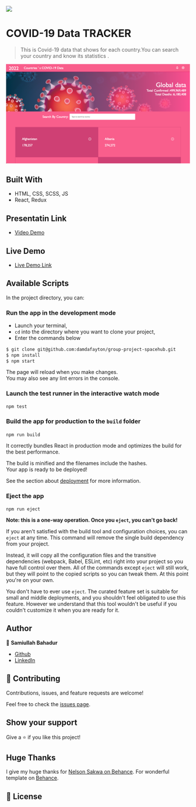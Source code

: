 ![](https://img.shields.io/badge/Microverse-blueviolet)

# COVID-19 Data TRACKER

> This is Covid-19 data that shows for each country.You can search your country and know its statistics . 

![screenshot](src/Assets/Screen-Shot.png)

## Built With

- HTML, CSS, SCSS, JS
-  React, Redux
## Presentatin Link

- [Video Demo](https://www.loom.com/share/e3fdfcaa2a2842a79baa3b318268fe62)

## Live Demo

- [Live Demo Link](https://samiullahbahadur.github.io/Covid-tracker/)

## Available Scripts

In the project directory, you can:

### Run the app in the development mode

- Launch your terminal,
- `cd` into the directory where you want to clone your project,
- Enter the commands below
```
$ git clone git@github.com:damdafayton/group-project-spacehub.git
$ npm install
$ npm start
````

The page will reload when you make changes.\
You may also see any lint errors in the console.

### Launch the test runner in the interactive watch mode

`npm test`

### Build the app for production to the `build` folder

`npm run build`

It correctly bundles React in production mode and optimizes the build for the best performance.

The build is minified and the filenames include the hashes.\
Your app is ready to be deployed!

See the section about [deployment](https://facebook.github.io/create-react-app/docs/deployment) for more information.

### Eject the app

`npm run eject`

**Note: this is a one-way operation. Once you `eject`, you can't go back!**

If you aren't satisfied with the build tool and configuration choices, you can `eject` at any time. This command will remove the single build dependency from your project.

Instead, it will copy all the configuration files and the transitive dependencies (webpack, Babel, ESLint, etc) right into your project so you have full control over them. All of the commands except `eject` will still work, but they will point to the copied scripts so you can tweak them. At this point you're on your own.

You don't have to ever use `eject`. The curated feature set is suitable for small and middle deployments, and you shouldn't feel obligated to use this feature. However we understand that this tool wouldn't be useful if you couldn't customize it when you are ready for it.


## Author

👤 **Samiullah Bahadur**

- [Github](https://github.com/samiullahbahadur)
- [LinkedIn](https://www.linkedin.com/in/samiullah-bahadur/)


## 🤝 Contributing

Contributions, issues, and feature requests are welcome!

Feel free to check the [issues page](../../issues/).


## Show your support

Give a ⭐️ if you like this project!


## Huge Thanks

I give my huge thanks for [Nelson Sakwa on Behance](https://www.behance.net/sakwadesignstudio). For wonderful template on [Behance](https://www.behance.net/gallery/31579789/Ballhead-App-(Free-PSDs)).  
## 📝 License



